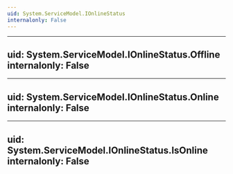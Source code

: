```yaml
---
uid: System.ServiceModel.IOnlineStatus
internalonly: False
---
```


---
uid: System.ServiceModel.IOnlineStatus.Offline
internalonly: False
---

---
uid: System.ServiceModel.IOnlineStatus.Online
internalonly: False
---

---
uid: System.ServiceModel.IOnlineStatus.IsOnline
internalonly: False
---
